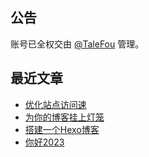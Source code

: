 ## 公告
账号已全权交由 [@TaleFou](https://github.com/TaleFou) 管理。
## 最近文章
<!-- BLOG-POST-LIST:START -->
- [优化站点访问速](https://wndbac.cn/c6a56fac/)
- [为你的博客挂上灯笼](https://wndbac.cn/a7e70425/)
- [搭建一个Hexo博客](https://wndbac.cn/6e838c40/)
- [你好2023](https://wndbac.cn/1006cd9b/)
<!-- BLOG-POST-LIST:END -->
